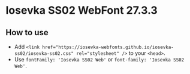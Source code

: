 # Iosevka SS02 WebFont 27.3.3

## How to use

- Add `<link href="https://iosevka-webfonts.github.io/iosevka-ss02/iosevka-ss02.css" rel="stylesheet" />` to your `<head>`.
- Use `fontFamily: 'Iosevka SS02 Web'` or `font-family: 'Iosevka SS02 Web'`.
